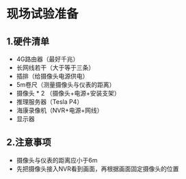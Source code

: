 # 现场试验准备

## 1.硬件清单

- 4G路由器（最好千兆）
- 长网线若干（大于等于三条）
- 插排（给摄像头电源供电）
- 5m卷尺（测量摄像头与仪表的距离）
- 摄像头 * 2 （摄像头+电源+安装支架）
- 推理服务器（Tesla P4）
- 海康录像机（NVR+电源+网线）
- 显示器

## 2.注意事项

- 摄像头与仪表的距离应小于6m
- 先把摄像头接入NVR看到画面，再根据画面固定摄像头的位置
